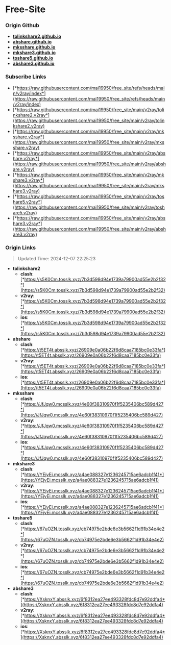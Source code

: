 # Free-Site

### Origin Github

- [**tolinkshare2.github.io**](https://github.com/tolinkshare2/tolinkshare2.github.io)
- [**abshare.github.io**](https://github.com/abshare/abshare.github.io)
- [**mksshare.github.io**](https://github.com/mksshare/mksshare.github.io)
- [**mkshare3.github.io**](https://github.com/mkshare3/mkshare3.github.io)
- [**toshare5.github.io**](https://github.com/toshare5/toshare5.github.io)
- [**abshare3.github.io**](https://github.com/abshare3/abshare3.github.io)

### Subscribe Links

- [*https://raw.githubusercontent.com/mai19950/free_site/refs/heads/main/v2ray/index*](https://raw.githubusercontent.com/mai19950/free_site/refs/heads/main/v2ray/index)
- [*https://raw.githubusercontent.com/mai19950/free_site/main/v2ray/tolinkshare2.v2ray*](https://raw.githubusercontent.com/mai19950/free_site/main/v2ray/tolinkshare2.v2ray)
- [*https://raw.githubusercontent.com/mai19950/free_site/main/v2ray/mksshare.v2ray*](https://raw.githubusercontent.com/mai19950/free_site/main/v2ray/mksshare.v2ray)
- [*https://raw.githubusercontent.com/mai19950/free_site/main/v2ray/abshare.v2ray*](https://raw.githubusercontent.com/mai19950/free_site/main/v2ray/abshare.v2ray)
- [*https://raw.githubusercontent.com/mai19950/free_site/main/v2ray/mkshare3.v2ray*](https://raw.githubusercontent.com/mai19950/free_site/main/v2ray/mkshare3.v2ray)
- [*https://raw.githubusercontent.com/mai19950/free_site/main/v2ray/toshare5.v2ray*](https://raw.githubusercontent.com/mai19950/free_site/main/v2ray/toshare5.v2ray)
- [*https://raw.githubusercontent.com/mai19950/free_site/main/v2ray/abshare3.v2ray*](https://raw.githubusercontent.com/mai19950/free_site/main/v2ray/abshare3.v2ray)

### Origin Links

> Updated Time: 2024-12-07 22:25:23

- **tolinkshare2**
  - **clash**: [*https://s5K0Cm.tosslk.xyz/7b3d598d94e1739a79900ad55e2b2f32*](https://s5K0Cm.tosslk.xyz/7b3d598d94e1739a79900ad55e2b2f32)
  - **v2ray**: [*https://s5K0Cm.tosslk.xyz/7b3d598d94e1739a79900ad55e2b2f32*](https://s5K0Cm.tosslk.xyz/7b3d598d94e1739a79900ad55e2b2f32)
  - **ios**: [*https://s5K0Cm.tosslk.xyz/7b3d598d94e1739a79900ad55e2b2f32*](https://s5K0Cm.tosslk.xyz/7b3d598d94e1739a79900ad55e2b2f32)
- **abshare**
  - **clash**: [*https://t5ET4t.absslk.xyz/26909e0a06b22f6d8caa7185bc0e33fa*](https://t5ET4t.absslk.xyz/26909e0a06b22f6d8caa7185bc0e33fa)
  - **v2ray**: [*https://t5ET4t.absslk.xyz/26909e0a06b22f6d8caa7185bc0e33fa*](https://t5ET4t.absslk.xyz/26909e0a06b22f6d8caa7185bc0e33fa)
  - **ios**: [*https://t5ET4t.absslk.xyz/26909e0a06b22f6d8caa7185bc0e33fa*](https://t5ET4t.absslk.xyz/26909e0a06b22f6d8caa7185bc0e33fa)
- **mksshare**
  - **clash**: [*https://JfJqw0.mcsslk.xyz/4e60f38310970f1f5235406bc589d427*](https://JfJqw0.mcsslk.xyz/4e60f38310970f1f5235406bc589d427)
  - **v2ray**: [*https://JfJqw0.mcsslk.xyz/4e60f38310970f1f5235406bc589d427*](https://JfJqw0.mcsslk.xyz/4e60f38310970f1f5235406bc589d427)
  - **ios**: [*https://JfJqw0.mcsslk.xyz/4e60f38310970f1f5235406bc589d427*](https://JfJqw0.mcsslk.xyz/4e60f38310970f1f5235406bc589d427)
- **mkshare3**
  - **clash**: [*https://YEjvEi.mcsslk.xyz/a4ae088327e1236245715ae6adcb1f41*](https://YEjvEi.mcsslk.xyz/a4ae088327e1236245715ae6adcb1f41)
  - **v2ray**: [*https://YEjvEi.mcsslk.xyz/a4ae088327e1236245715ae6adcb1f41*](https://YEjvEi.mcsslk.xyz/a4ae088327e1236245715ae6adcb1f41)
  - **ios**: [*https://YEjvEi.mcsslk.xyz/a4ae088327e1236245715ae6adcb1f41*](https://YEjvEi.mcsslk.xyz/a4ae088327e1236245715ae6adcb1f41)
- **toshare5**
  - **clash**: [*https://67uOZN.tosslk.xyz/cb74975e2bde6e3b5662f1d91b34e4e2*](https://67uOZN.tosslk.xyz/cb74975e2bde6e3b5662f1d91b34e4e2)
  - **v2ray**: [*https://67uOZN.tosslk.xyz/cb74975e2bde6e3b5662f1d91b34e4e2*](https://67uOZN.tosslk.xyz/cb74975e2bde6e3b5662f1d91b34e4e2)
  - **ios**: [*https://67uOZN.tosslk.xyz/cb74975e2bde6e3b5662f1d91b34e4e2*](https://67uOZN.tosslk.xyz/cb74975e2bde6e3b5662f1d91b34e4e2)
- **abshare3**
  - **clash**: [*https://XsknxY.absslk.xyz/6f8312ea27ee493328fdc8d7e92ddfa4*](https://XsknxY.absslk.xyz/6f8312ea27ee493328fdc8d7e92ddfa4)
  - **v2ray**: [*https://XsknxY.absslk.xyz/6f8312ea27ee493328fdc8d7e92ddfa4*](https://XsknxY.absslk.xyz/6f8312ea27ee493328fdc8d7e92ddfa4)
  - **ios**: [*https://XsknxY.absslk.xyz/6f8312ea27ee493328fdc8d7e92ddfa4*](https://XsknxY.absslk.xyz/6f8312ea27ee493328fdc8d7e92ddfa4)
